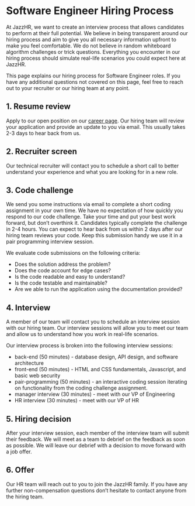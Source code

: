 # Software Engineer Hiring Process

At JazzHR, we want to create an interview process that allows candidates to perform at their full potential. We believe in being transparent around our hiring process and aim to give you all necessary information upfront to make you feel comfortable. We do not believe in random whiteboard algorithm challenges or trick questions. Everything you encounter in our hiring process should simulate real-life scenarios you could expect here at JazzHR.

This page explains our hiring process for Software Engineer roles. If you have any additional questions not covered on this page, feel free to reach out to your recruiter or our hiring team at any point.

## 1. Resume review

Apply to our open position on our [career page](https://careers.jazzhr.com/). Our hiring team will review your application and provide an update to you via email. This usually takes 2-3 days to hear back from us.

## 2. Recruiter screen

Our technical recruiter will contact you to schedule a short call to better understand your experience and what you are looking for in a new role.

## 3. Code challenge

We send you some instructions via email to complete a short coding assignment in your own time. We have no expectation of how quickly you respond to our code challenge. Take your time and put your best work forward, but don’t overthink it. Candidates typically complete the challenge in 2-4 hours. You can expect to hear back from us within 2 days after our hiring team reviews your code. Keep this submission handy we use it in a pair programming interview session.

We evaluate code submissions on the following criteria:
- Does the solution address the problem?
- Does the code account for edge cases?
- Is the code readable and easy to understand?
- Is the code testable and maintainable?
- Are we able to run the application using the documentation provided?

## 4. Interview
A member of our team will contact you to schedule an interview session with our hiring team. Our interview sessions will allow you to meet our team and allow us to understand how you work in real-life scenarios.

Our interview process is broken into the following interview sessions:
- back-end (50 minutes) - database design, API design, and software architecture
- front-end (50 minutes) - HTML and CSS fundamentals, Javascript, and basic web security
- pair-programming (50 minutes) - an interactive coding session iterating on functionality from the coding challenge assignment.
- manager interview (30 minutes) - meet with our VP of Engineering
- HR interview (30 minutes) - meet with our VP of HR

## 5. Hiring decision
After your interview session, each member of the interview team will submit their feedback. We will meet as a team to debrief on the feedback as soon as possible. We will leave our debrief with a decision to move forward with a job offer.

## 6. Offer
Our HR team will reach out to you to join the JazzHR family. If you have any further non-compensation questions don’t hesitate to contact anyone from the hiring team.

